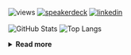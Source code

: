 ![views](https://komarev.com/ghpvc/?username=chck&color=blueviolet)
[![speakerdeck](https://img.shields.io/badge/Speaker_Deck-chck-8a2be2?style=flat-square&logo=speaker-deck)](https://speakerdeck.com/chck)
[![linkedin](https://img.shields.io/badge/LinkedIn-chck-8a2be2?style=flat-square&logo=linkedin)](https://www.linkedin.com/in/chck/)

<p align="left"> 
  <img alt="GitHub Stats" align="center" height="150" src="https://github-readme-stats-nine-umber-51.vercel.app/api?username=chck&count_private=true&show_icons=true&hide_title=true&theme=buefy" />
  <img alt="Top Langs" align="center" height="150" src="https://github-readme-stats-nine-umber-51.vercel.app/api/top-langs/?username=chck&layout=compact&count_private=true&show_icons=true&hide_title=true&theme=buefy" />
</p>

<details>
  <summary><b>Read more</b></summary>
  <br>

  <!--START_SECTION:waka-->
**🐱 My GitHub Data** 

> 📦 82.9 kB Used in GitHub's Storage 
 > 
> 🏆 507 Contributions in the Year 2024
 > 
> 💼 Opted to Hire
 > 
> 📜 133 Public Repositories 
 > 
> 🔑 22 Private Repositories 
 > 
**I'm a Night 🦉** 

```text
🌞 Morning                896 commits         ███░░░░░░░░░░░░░░░░░░░░░░   13.17 % 
🌆 Daytime                2186 commits        ████████░░░░░░░░░░░░░░░░░   32.14 % 
🌃 Evening                1996 commits        ███████░░░░░░░░░░░░░░░░░░   29.34 % 
🌙 Night                  1724 commits        ██████░░░░░░░░░░░░░░░░░░░   25.35 % 
```
📅 **I'm Most Productive on Thursday** 

```text
Monday                   1324 commits        █████░░░░░░░░░░░░░░░░░░░░   19.46 % 
Tuesday                  1057 commits        ████░░░░░░░░░░░░░░░░░░░░░   15.54 % 
Wednesday                1109 commits        ████░░░░░░░░░░░░░░░░░░░░░   16.30 % 
Thursday                 1659 commits        ██████░░░░░░░░░░░░░░░░░░░   24.39 % 
Friday                   684 commits         ███░░░░░░░░░░░░░░░░░░░░░░   10.06 % 
Saturday                 398 commits         █░░░░░░░░░░░░░░░░░░░░░░░░   05.85 % 
Sunday                   571 commits         ██░░░░░░░░░░░░░░░░░░░░░░░   08.39 % 
```


📊 **This Week I Spent My Time On** 

```text
💬 Programming Languages: 
Python                   1 hr 5 mins         ███████████████████░░░░░░   77.18 % 
Ruby                     10 mins             ███░░░░░░░░░░░░░░░░░░░░░░   12.41 % 
Markdown                 3 mins              █░░░░░░░░░░░░░░░░░░░░░░░░   04.40 % 
Git                      2 mins              █░░░░░░░░░░░░░░░░░░░░░░░░   03.50 % 
JSON                     1 min               █░░░░░░░░░░░░░░░░░░░░░░░░   02.04 % 

🔥 Editors: 
PyCharm                  51 mins             ███████████████░░░░░░░░░░   60.69 % 
Neovim                   33 mins             ██████████░░░░░░░░░░░░░░░   39.31 % 
```

**I Mostly Code in Python** 

```text
Python                   45 repos            █████████░░░░░░░░░░░░░░░░   34.88 % 
Jupyter Notebook         19 repos            ████░░░░░░░░░░░░░░░░░░░░░   14.73 % 
Rust                     7 repos             █░░░░░░░░░░░░░░░░░░░░░░░░   05.43 % 
TypeScript               4 repos             █░░░░░░░░░░░░░░░░░░░░░░░░   03.10 % 
Astro                    1 repo              ░░░░░░░░░░░░░░░░░░░░░░░░░   00.78 % 
```



**Timeline**

![Lines of Code chart](https://raw.githubusercontent.com/chck/chck/main/assets/bar_graph.png)


 Last Updated on 2024-10-02 01:52 UTC
<!--END_SECTION:waka-->
</details>

